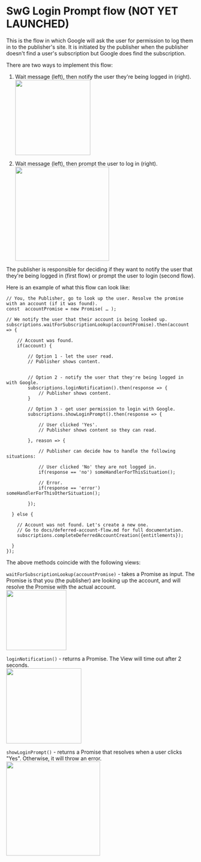 <!---
Copyright 2018 The Subscribe with Google Authors. All Rights Reserved.

Licensed under the Apache License, Version 2.0 (the "License");
you may not use this file except in compliance with the License.
You may obtain a copy of the License at

     http://www.apache.org/licenses/LICENSE-2.0

Unless required by applicable law or agreed to in writing, software
distributed under the License is distributed on an "AS-IS" BASIS,
WITHOUT WARRANTIES OR CONDITIONS OF ANY KIND, either express or implied.
See the License for the specific language governing permissions and
limitations under the License.
-->


# SwG Login Prompt flow (NOT YET LAUNCHED)

This is the flow in which Google will ask the user for permission to log them in to the publisher's site. It is initiated by the publisher when the publisher doesn't find a user's subscription but Google does find the subscription.


There are two ways to implement this flow:


1. Wait message (left), then notify the user they're being logged in (right).
<img src="https://raw.githubusercontent.com/subscriptions-project/swg-js/master/docs/img/login_notification_flow.png" height="200px"></img>


2. Wait message (left), then prompt the user to log in (right). 
<img src="https://raw.githubusercontent.com/subscriptions-project/swg-js/master/docs/img/login_prompt_flow.png" height="250px"></img>


The publisher is responsible for deciding if they want to notify the user that they're being logged in (first flow) or prompt the user to login (second flow). 


Here is an example of what this flow can look like:

```
// You, the Publisher, go to look up the user. Resolve the promise with an account (if it was found).
const  accountPromise = new Promise( … ); 

// We notify the user that their account is being looked up.
subscriptions.waitForSubscriptionLookup(accountPromise).then(account => {
    
    // Account was found.
    if(account) {

        // Option 1 - let the user read. 
        // Publisher shows content.
        

        // Option 2 - notify the user that they're being logged in with Google.
        subscriptions.loginNotification().then(response => {
            // Publisher shows content.
        }

        // Option 3 - get user permission to login with Google.
        subscriptions.showLoginPrompt().then(response => {

            // User clicked 'Yes'.
            // Publisher shows content so they can read.

        }, reason => {

            // Publisher can decide how to handle the following situations:

            // User clicked 'No' they are not logged in.
            if(response == 'no') someHandlerForThisSituation();

            // Error.
            if(response == 'error') someHandlerForThisOtherSituation();

        });

  } else {

    // Account was not found. Let's create a new one.
    // Go to docs/deferred-account-flow.md for full documentation.
    subscriptions.completeDeferredAccountCreation({entitlements});

  }
});
```


The above methods coincide with the following views:

`waitForSubscriptionLookup(accountPromise)` - takes a Promise as input. The Promise is that you (the publisher) are looking up the account, and will resolve the Promise with the actual account.
<br/>
<img src="https://raw.githubusercontent.com/subscriptions-project/swg-js/master/docs/img/wait.png" height="160px"></img>
<br/>

`loginNotification()` - returns a Promise. The View will time out after 2 seconds.
<br/>
<img src="https://raw.githubusercontent.com/subscriptions-project/swg-js/master/docs/img/login_notification.png" height="200px"></img>
<br/>

`showLoginPrompt()` - returns a Promise that resolves when a user clicks "Yes". Otherwise, it will throw an error.
<br/>
<img src="https://raw.githubusercontent.com/subscriptions-project/swg-js/master/docs/img/login_prompt.png" height="250px"></img>

